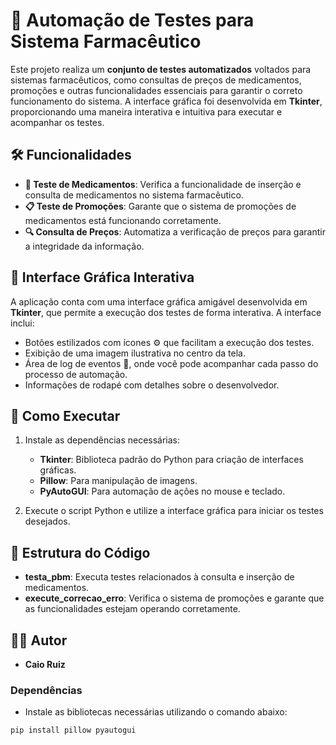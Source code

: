 # 🚀 Automação de Testes para Sistema Farmacêutico

Este projeto realiza um **conjunto de testes automatizados** voltados para sistemas farmacêuticos, como consultas de preços de medicamentos, promoções e outras funcionalidades essenciais para garantir o correto funcionamento do sistema. A interface gráfica foi desenvolvida em **Tkinter**, proporcionando uma maneira interativa e intuitiva para executar e acompanhar os testes.

## 🛠️ Funcionalidades

- **💊 Teste de Medicamentos**: Verifica a funcionalidade de inserção e consulta de medicamentos no sistema farmacêutico.
- **📋 Teste de Promoções**: Garante que o sistema de promoções de medicamentos está funcionando corretamente.
- **🔍 Consulta de Preços**: Automatiza a verificação de preços para garantir a integridade da informação.

## 🎨 Interface Gráfica Interativa

A aplicação conta com uma interface gráfica amigável desenvolvida em **Tkinter**, que permite a execução dos testes de forma interativa. A interface inclui:

- Botões estilizados com ícones ⚙️ que facilitam a execução dos testes.
- Exibição de uma imagem ilustrativa no centro da tela.
- Área de log de eventos 📜, onde você pode acompanhar cada passo do processo de automação.
- Informações de rodapé com detalhes sobre o desenvolvedor.

## 🏃 Como Executar

1. Instale as dependências necessárias:
   - **Tkinter**: Biblioteca padrão do Python para criação de interfaces gráficas.
   - **Pillow**: Para manipulação de imagens.
   - **PyAutoGUI**: Para automação de ações no mouse e teclado.

2. Execute o script Python e utilize a interface gráfica para iniciar os testes desejados.

## 📂 Estrutura do Código
- **testa_pbm**: Executa testes relacionados à consulta e inserção de medicamentos.
- **execute_correcao_erro**: Verifica o sistema de promoções e garante que as funcionalidades estejam operando corretamente.

## 👨‍💻 Autor 
- **Caio Ruiz**

### Dependências
- Instale as bibliotecas necessárias utilizando o comando abaixo:
```bash
pip install pillow pyautogui

